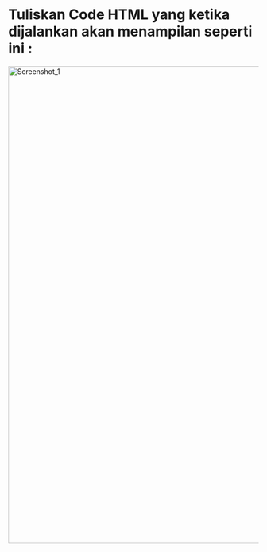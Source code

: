 # Tuliskan Code HTML yang ketika dijalankan akan menampilan seperti ini :

<img width="960" alt="Screenshot_1" src="https://lh6.googleusercontent.com/H87U1U2LigJ0Oy5lT0hTLg-_FrdrOlC76ls2qDTj2x_oCneLcSkOybjQYnmRMwmG0dFnr7bbEtMgH6HwE70XkKiw8evjEUS6citf3_TLKjSeb2Lk6KyUlkTrqzyX6oZenvCA5wm66EjbGkQOmOPJ7EnqxYXnL1RpwJwu1yKqMMU8poRS_KIz5A"></img>
